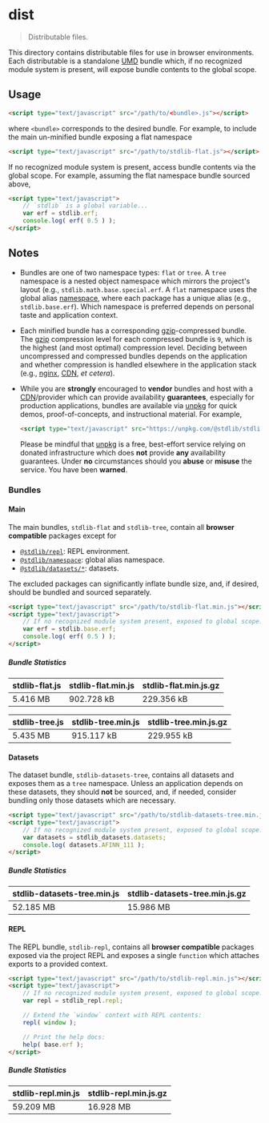 # dist

> Distributable files.

<!-- Section to include introductory text. Make sure to keep an empty line after the intro `section` element and another before the `/section` close. -->

<section class="intro">

This directory contains distributable files for use in browser environments. Each distributable is a standalone [UMD][umd] bundle which, if no recognized module system is present, will expose bundle contents to the global scope.

</section>

<!-- /.intro -->

<!-- Section to include usage notes. -->

<section class="usage">

## Usage

```html
<script type="text/javascript" src="/path/to/<bundle>.js"></script>
```

where `<bundle>` corresponds to the desired bundle. For example, to include the main un-minified bundle exposing a flat namespace

```html
<script type="text/javascript" src="/path/to/stdlib-flat.js"></script>
```

If no recognized module system is present, access bundle contents via the global scope. For example, assuming the flat namespace bundle sourced above,

```html
<script type="text/javascript">
    // `stdlib` is a global variable...
    var erf = stdlib.erf;
    console.log( erf( 0.5 ) );
</script>
```

</section>

<!-- /.usage -->

<!-- Section to include usage notes. Make sure to keep an empty line after the `section` element and another before the `/section` close. -->

<section class="notes">

## Notes

-   Bundles are one of two namespace types: `flat` or `tree`. A `tree` namespace is a nested object namespace which mirrors the project's layout (e.g., `stdlib.math.base.special.erf`. A `flat` namespace uses the global alias [namespace][@stdlib/namespace], where each package has a unique alias (e.g., `stdlib.base.erf`). Which namespace is preferred depends on personal taste and application context.

-   Each minified bundle has a corresponding [gzip][gzip]-compressed bundle. The [gzip][gzip] compression level for each compressed bundle is `9`, which is the highest (and most optimal) compression level. Deciding between uncompressed and compressed bundles depends on the application and whether compression is handled elsewhere in the application stack (e.g., [nginx][nginx], [CDN][cdn], _et cetera_).

-   While you are **strongly** encouraged to **vendor** bundles and host with a [CDN][cdn]/provider which can provide availability **guarantees**, especially for production applications, bundles are available via [unpkg][unpkg] for quick demos, proof-of-concepts, and instructional material. For example,

    ```html
    <script type="text/javascript" src="https://unpkg.com/@stdlib/stdlib/dist/stdlib-repl.min.js"></script>
    ```

    Please be mindful that [unpkg][unpkg] is a free, best-effort service relying on donated infrastructure which does **not** provide **any** availability guarantees. Under **no** circumstances should you **abuse** or **misuse** the service. You have been **warned**.

### Bundles

#### Main

The main bundles, `stdlib-flat` and `stdlib-tree`, contain all **browser compatible** packages except for

-   [`@stdlib/repl`][@stdlib/repl]: REPL environment.
-   [`@stdlib/namespace`][@stdlib/namespace]: global alias namespace.
-   [`@stdlib/datasets/*`][@stdlib/datasets]: datasets.

The excluded packages can significantly inflate bundle size, and, if desired, should be bundled and sourced separately.

```html
<script type="text/javascript" src="/path/to/stdlib-flat.min.js"></script>
<script type="text/javascript">
    // If no recognized module system present, exposed to global scope:
    var erf = stdlib.base.erf;
    console.log( erf( 0.5 ) );
</script>
```

##### Bundle Statistics

<!-- <bundle-stats files="stdlib-flat.js,stdlib-flat.min.js,stdlib-flat.min.js.gz"> -->

| stdlib-flat.js | stdlib-flat.min.js | stdlib-flat.min.js.gz |
| -------------- | ------------------ | --------------------- |
| 5.416 MB       | 902.728 kB         | 229.356 kB            |

<!-- </bundle-stats> -->

<!-- <bundle-stats files="stdlib-tree.js,stdlib-tree.min.js,stdlib-tree.min.js.gz"> -->

| stdlib-tree.js | stdlib-tree.min.js | stdlib-tree.min.js.gz |
| -------------- | ------------------ | --------------------- |
| 5.435 MB       | 915.117 kB         | 229.955 kB            |

<!-- </bundle-stats> -->

#### Datasets

The dataset bundle, `stdlib-datasets-tree`, contains all datasets and exposes them as a `tree` namespace. Unless an application depends on these datasets, they should **not** be sourced, and, if needed, consider bundling only those datasets which are necessary.

```html
<script type="text/javascript" src="/path/to/stdlib-datasets-tree.min.js"></script>
<script type="text/javascript">
    // If no recognized module system present, exposed to global scope:
    var datasets = stdlib_datasets.datasets;
    console.log( datasets.AFINN_111 );
</script>
```

##### Bundle Statistics

<!-- <bundle-stats files="stdlib-datasets-tree.min.js,stdlib-datasets-tree.min.js.gz"> -->

| stdlib-datasets-tree.min.js | stdlib-datasets-tree.min.js.gz |
| --------------------------- | ------------------------------ |
| 52.185 MB                   | 15.986 MB                      |

<!-- </bundle-stats> -->

#### REPL

The REPL bundle, `stdlib-repl`, contains all **browser compatible** packages exposed via the project REPL and exposes a single `function` which attaches exports to a provided context.

```html
<script type="text/javascript" src="/path/to/stdlib-repl.min.js"></script>
<script type="text/javascript">
    // If no recognized module system present, exposed to global scope:
    var repl = stdlib_repl.repl;

    // Extend the `window` context with REPL contents:
    repl( window );

    // Print the help docs:
    help( base.erf );
</script>
```

##### Bundle Statistics

<!-- <bundle-stats files="stdlib-repl.min.js,stdlib-repl.min.js.gz"> -->

| stdlib-repl.min.js | stdlib-repl.min.js.gz |
| ------------------ | --------------------- |
| 59.209 MB          | 16.928 MB             |

<!-- </bundle-stats> -->

</section>

<!-- /.notes -->

<!-- Section for all links. Make sure to keep an empty line after the `section` element and another before the `/section` close. -->

<section class="links">

[umd]: https://github.com/umdjs/umd

[gzip]: https://en.wikipedia.org/wiki/Gzip

[nginx]: http://nginx.org/en/docs/

[cdn]: https://en.wikipedia.org/wiki/Content_delivery_network

[unpkg]: https://unpkg.com/#/

[@stdlib/namespace]: https://github.com/stdlib-js/stdlib

[@stdlib/repl]: https://github.com/stdlib-js/stdlib

[@stdlib/datasets]: https://github.com/stdlib-js/stdlib

</section>

<!-- /.links -->
